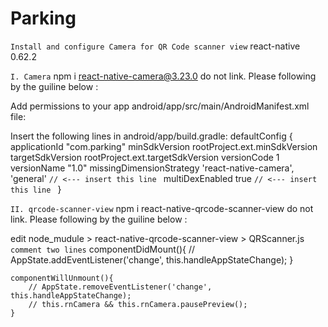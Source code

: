 # Parking

`````Install and configure Camera for QR Code scanner view`````
react-native 0.62.2

````` I. Camera `````
npm i react-native-camera@3.23.0
do not link. Please following by the guiline below :

Add permissions to your app android/app/src/main/AndroidManifest.xml file:
<uses-permission android:name="android.permission.CAMERA" />
<uses-permission android:name="android.permission.READ_EXTERNAL_STORAGE" />
<uses-permission android:name="android.permission.WRITE_EXTERNAL_STORAGE" />
<uses-permission android:name="android.permission.RECORD_AUDIO"/>

Insert the following lines in android/app/build.gradle:
    defaultConfig {
        applicationId "com.parking"
        minSdkVersion rootProject.ext.minSdkVersion
        targetSdkVersion rootProject.ext.targetSdkVersion
        versionCode 1
        versionName "1.0"
        missingDimensionStrategy 'react-native-camera', 'general'   `````// <--- insert this line `````
        multiDexEnabled true    `````// <--- insert this line `````
    }

````` II. qrcode-scanner-view `````
npm i react-native-qrcode-scanner-view
do not link. Please following by the guiline below :

edit node_mudule > react-native-qrcode-scanner-view > QRScanner.js
```` comment two lines ````
    componentDidMount(){
        // AppState.addEventListener('change', this.handleAppStateChange);
    }
  
    componentWillUnmount(){
        // AppState.removeEventListener('change', this.handleAppStateChange);
        // this.rnCamera && this.rnCamera.pausePreview();
    }
